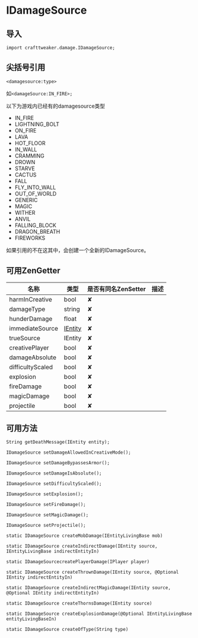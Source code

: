 # IDamageSource

## 导入

`import crafttweaker.damage.IDamageSource;`

## 尖括号引用

`<damagesource:type>`

如`<damageSource:IN_FIRE>;`

以下为游戏内已经有的damagesource类型

* IN_FIRE
* LIGHTNING_BOLT
* ON_FIRE
* LAVA
* HOT_FLOOR
* IN_WALL
* CRAMMING
* DROWN
* STARVE
* CACTUS
* FALL
* FLY_INTO_WALL
* OUT_OF_WORLD
* GENERIC
* MAGIC
* WITHER
* ANVIL
* FALLING_BLOCK
* DRAGON_BREATH
* FIREWORKS

如果引用的不在这其中，会创建一个全新的IDamageSource。

## 可用ZenGetter

| 名称 | 类型 | 是否有同名ZenSetter | 描述 |
|-----|------|------|------|
|harmInCreative|bool|✘||
|damageType|string|✘||
|hunderDamage|float|✘||
|immediateSource|[IEntity](https://youyi580.gitbook.io/zentutorial/crafttweaker-lib/entity/ientity)|✘||
|trueSource|IEntity|✘||
|creativePlayer|bool|✘||
|damageAbsolute|bool|✘||
|difficultyScaled|bool|✘||
|explosion|bool|✘||
|fireDamage|bool|✘||
|magicDamage|bool|✘||
|projectile|bool|✘||

## 可用方法

`String getDeathMessage(IEntity entity);`

`IDamageSource setDamageAllowedInCreativeMode();`

`IDamageSource setDamageBypassesArmor();`

`IDamageSource setDamageIsAbsolute();`

`IDamageSource setDifficultyScaled();`

`IDamageSource setExplosion();`

`IDamageSource setFireDamage();`

`IDamageSource setMagicDamage();`

`IDamageSource setProjectile();`

`static IDamageSource createMobDamage(IEntityLivingBase mob)`

`static IDamageSource createIndirectDamage(IEntity source, IEntityLivingBase indirectEntityIn)`

`static IDamageSourcecreatePlayerDamage(IPlayer player)`

`static IDamageSource createThrownDamage(IEntity source, @Optional IEntity indirectEntityIn)`

`static IDamageSource createIndirectMagicDamage(IEntity source, @Optional IEntity indirectEntityIn)`

`static IDamageSource createThornsDamage(IEntity source)`

`static IDamageSource createExplosionDamage(@Optional IEntityLivingBase entityLivingBaseIn)`

`static IDamageSource createOfType(String type)`
